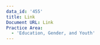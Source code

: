 ```yaml
---
data_id: '455'
title: Link
Document URL: Link
Practice Area:
  - 'Education, Gender, and Youth'
---
```

